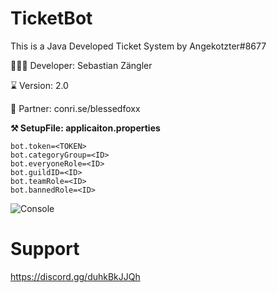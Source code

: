 # TicketBot
This is a Java Developed Ticket System by Angekotzter#8677

👨🏻‍💻 Developer: Sebastian Zängler

⌛ Version: 2.0

👯 Partner: conri.se/blessedfoxx

**⚒️ SetupFile: applicaiton.properties**
```
bot.token=<TOKEN>
bot.categoryGroup=<ID>
bot.everyoneRole=<ID>
bot.guildID=<ID>
bot.teamRole=<ID>
bot.bannedRole=<ID>
```

![Console](https://cdn.discordapp.com/attachments/991022985844494366/991850305601941514/unknown.png)

# Support
https://discord.gg/duhkBkJJQh
